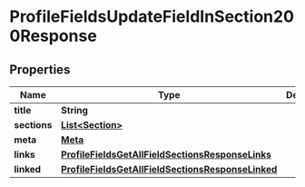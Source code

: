 

# ProfileFieldsUpdateFieldInSection200Response


## Properties

| Name | Type | Description | Notes |
|------------ | ------------- | ------------- | -------------|
|**title** | **String** |  |  [optional] |
|**sections** | [**List&lt;Section&gt;**](Section.md) |  |  [optional] |
|**meta** | [**Meta**](Meta.md) |  |  [optional] |
|**links** | [**ProfileFieldsGetAllFieldSectionsResponseLinks**](ProfileFieldsGetAllFieldSectionsResponseLinks.md) |  |  [optional] |
|**linked** | [**ProfileFieldsGetAllFieldSectionsResponseLinked**](ProfileFieldsGetAllFieldSectionsResponseLinked.md) |  |  [optional] |



